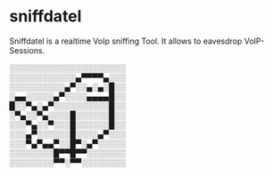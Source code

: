 # sniffdatel
Sniffdatel is a realtime VoIp sniffing Tool. It allows to eavesdrop VoIP-Sessions.


░░░░░░░░░░░░░░░░░░░░░   
░░░░░░░░░░░░▄▀▀▀▀▄░░░   
░░░░░░░░░░▄▀░░▄░▄░█░░   
░▄▄░░░░░▄▀░░░░▄▄▄▄█░░   
█░░▀▄░▄▀░░░░░░░░░░█░░   
░▀▄░░▀▄░░░░█░░░░░░█░░   
░░░▀▄░░▀░░░█░░░░░░█░░   
░░░▄▀░░░░░░█░░░░▄▀░░░   
░░░▀▄▀▄▄▀░░█▀░▄▀░░░░░   
░░░░░░░░█▀▀█▀▀░░░░░░░   
░░░░░░░░▀▀░▀▀░░░░░░░░  
